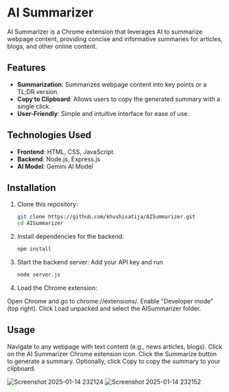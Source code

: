 # AI Summarizer

AI Summarizer is a Chrome extension that leverages AI to summarize webpage content, providing concise and informative summaries for articles, blogs, and other online content.

## Features

- **Summarization**: Summarizes webpage content into key points or a TL;DR version.
- **Copy to Clipboard**: Allows users to copy the generated summary with a single click.
- **User-Friendly**: Simple and intuitive interface for ease of use.

## Technologies Used

- **Frontend**: HTML, CSS, JavaScript
- **Backend**: Node.js, Express.js
- **AI Model**: Gemini AI Model

## Installation

1. Clone this repository:
   ```bash
   git clone https://github.com/khushisatija/AISummarizer.git
   cd AISummarizer
   ```
   
2. Install dependencies for the backend:
   ```bash
   npm install
   ```

3. Start the backend server:
   Add your API key and run
   ```bash
   node server.js
   ```

4. Load the Chrome extension:

  Open Chrome and go to chrome://extensions/.
  Enable "Developer mode" (top right).
  Click Load unpacked and select the AISummarizer folder.

## Usage

  Navigate to any webpage with text content (e.g., news articles, blogs).
  Click on the AI Summarizer Chrome extension icon.
  Click the Summarize button to generate a summary.
  Optionally, click Copy to copy the summary to your clipboard.

![Screenshot 2025-01-14 232124](https://github.com/user-attachments/assets/fdb90299-5cea-4772-8e43-e345be721b8f)
![Screenshot 2025-01-14 232152](https://github.com/user-attachments/assets/0c6609ea-085c-4b31-83aa-293d53c3a705)

